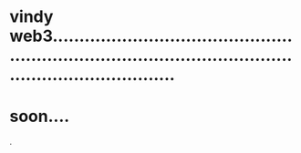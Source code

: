 # vindy web3.................................................................................................................................
# soon....
.
